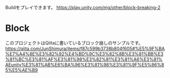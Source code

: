 Buildをプレイできます。
https://play.unity.com/mg/other/block-breaking-2
# Block
このプロジェクトはQiitaに書いているブロック崩しのサンプルです。
https://qiita.com/JunShimura/items/f87c599b3738b804f605#%E5%9F%BA%E7%A4%8E%E3%82%92%E4%BD%9C%E3%82%8B%E3%81%BB%E3%81%BC%E3%81%AF%E3%81%98%E3%82%81%E3%81%A6%E3%81%AEunity%E3%81%AB%E6%BA%96%E3%81%98%E3%81%9F%E5%86%85%E5%AE%B9

